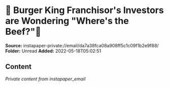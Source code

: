 # 🍔 Burger King Franchisor's Investors are Wondering "Where's the Beef?"🍔

**Source:** instapaper-private://email/da7a38fca08a908ff5c1c09f1b2e9f88/
**Folder:** Unread
**Added:** 2022-05-18T05:02:51




## Content
*Private content from instapaper_email*
